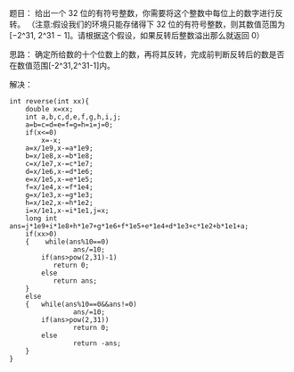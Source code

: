 题目：
    给出一个 32 位的有符号整数，你需要将这个整数中每位上的数字进行反转。
   （注意:假设我们的环境只能存储得下 32 位的有符号整数，则其数值范围为 [−2^31,  2^31 − 1]。请根据这个假设，如果反转后整数溢出那么就返回 0）

思路：
    确定所给数的十个位数上的数，再将其反转，完成前判断反转后的数是否在数值范围[-2^31,2^31-1]内。

解决：
```
int reverse(int xx){
    double x=xx;
    int a,b,c,d,e,f,g,h,i,j;
    a=b=c=d=e=f=g=h=i=j=0;
    if(x<=0)
        x=-x;
    a=x/1e9,x-=a*1e9;
    b=x/1e8,x-=b*1e8;
    c=x/1e7,x-=c*1e7;
    d=x/1e6,x-=d*1e6;
    e=x/1e5,x-=e*1e5;
    f=x/1e4,x-=f*1e4;
    g=x/1e3,x-=g*1e3;
    h=x/1e2,x-=h*1e2;
    i=x/1e1,x-=i*1e1,j=x;
    long int ans=j*1e9+i*1e8+h*1e7+g*1e6+f*1e5+e*1e4+d*1e3+c*1e2+b*1e1+a;
    if(xx>0)
    {    while(ans%10==0)
                ans/=10;
        if(ans>pow(2,31)-1)
           return 0;
        else
           return ans;
    }
    else
    {   while(ans%10==0&&ans!=0)
                ans/=10;
        if(ans>pow(2,31))
                return 0;
        else
                return -ans;
    }
}
```


